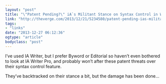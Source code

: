 ```yaml
---
layout: "post"
title: "\"Patent Pending?\" iA`s Militant Stance on Syntax Control in Writer Pro"
link: "http://theverge.com/2013/12/21/5234580/patent-pending-ias-militant-stance-on-syntax-control"
tags: 
- "links"
date: "2013-12-27 06:12:36"
ogtype: "article"
bodyclass: "post"
---
```


I’ve used IA Writer, but I prefer Byword or Editorial so haven’t even bothered to look at IA Writer Pro, and probably won’t after these patent threats over their syntax control feature.

They’ve backtracked on their stance a bit, but the damage has been done…